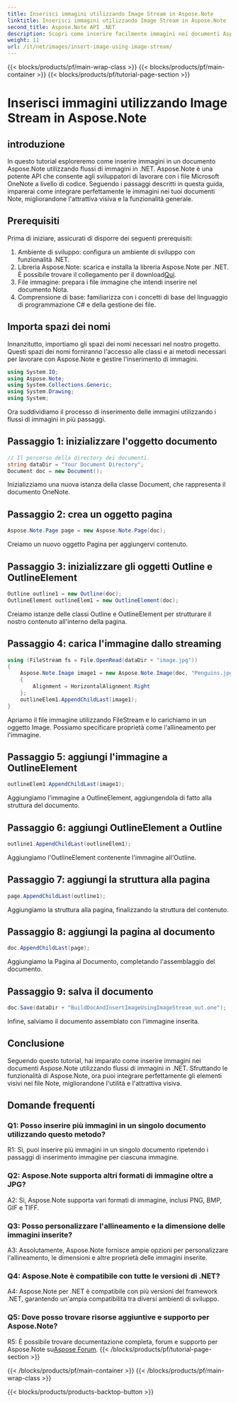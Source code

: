 ```yaml
---
title: Inserisci immagini utilizzando Image Stream in Aspose.Note
linktitle: Inserisci immagini utilizzando Image Stream in Aspose.Note
second_title: Aspose.Note API .NET
description: Scopri come inserire facilmente immagini nei documenti Aspose.Note utilizzando flussi di immagini in .NET. Migliora i tuoi file Note con immagini senza sforzo.
weight: 11
url: /it/net/images/insert-image-using-image-stream/
---
```


{{< blocks/products/pf/main-wrap-class >}}
{{< blocks/products/pf/main-container >}}
{{< blocks/products/pf/tutorial-page-section >}}

# Inserisci immagini utilizzando Image Stream in Aspose.Note

## introduzione

In questo tutorial esploreremo come inserire immagini in un documento Aspose.Note utilizzando flussi di immagini in .NET. Aspose.Note è una potente API che consente agli sviluppatori di lavorare con i file Microsoft OneNote a livello di codice. Seguendo i passaggi descritti in questa guida, imparerai come integrare perfettamente le immagini nei tuoi documenti Note, migliorandone l'attrattiva visiva e la funzionalità generale.

## Prerequisiti

Prima di iniziare, assicurati di disporre dei seguenti prerequisiti:
1. Ambiente di sviluppo: configura un ambiente di sviluppo con funzionalità .NET.
2.  Libreria Aspose.Note: scarica e installa la libreria Aspose.Note per .NET. È possibile trovare il collegamento per il download[Qui](https://releases.aspose.com/note/net/).
3. File immagine: prepara i file immagine che intendi inserire nel documento Nota.
4. Comprensione di base: familiarizza con i concetti di base del linguaggio di programmazione C# e della gestione dei file.

## Importa spazi dei nomi
Innanzitutto, importiamo gli spazi dei nomi necessari nel nostro progetto. Questi spazi dei nomi forniranno l'accesso alle classi e ai metodi necessari per lavorare con Aspose.Note e gestire l'inserimento di immagini.

```csharp
using System.IO;
using Aspose.Note;
using System.Collections.Generic;
using System.Drawing;
using System;
```

Ora suddividiamo il processo di inserimento delle immagini utilizzando i flussi di immagini in più passaggi.

## Passaggio 1: inizializzare l'oggetto documento
```csharp
// Il percorso della directory dei documenti.
string dataDir = "Your Document Directory";
Document doc = new Document();
```
Inizializziamo una nuova istanza della classe Document, che rappresenta il documento OneNote.

## Passaggio 2: crea un oggetto pagina
```csharp
Aspose.Note.Page page = new Aspose.Note.Page(doc);
```
Creiamo un nuovo oggetto Pagina per aggiungervi contenuto.

## Passaggio 3: inizializzare gli oggetti Outline e OutlineElement
```csharp
Outline outline1 = new Outline(doc);
OutlineElement outlineElem1 = new OutlineElement(doc);
```
Creiamo istanze delle classi Outline e OutlineElement per strutturare il nostro contenuto all'interno della pagina.

## Passaggio 4: carica l'immagine dallo streaming
```csharp
using (FileStream fs = File.OpenRead(dataDir + "image.jpg"))
{
    Aspose.Note.Image image1 = new Aspose.Note.Image(doc, "Penguins.jpg", fs)
    {
        Alignment = HorizontalAlignment.Right
    };
    outlineElem1.AppendChildLast(image1);
}
```
Apriamo il file immagine utilizzando FileStream e lo carichiamo in un oggetto Image. Possiamo specificare proprietà come l'allineamento per l'immagine.

## Passaggio 5: aggiungi l'immagine a OutlineElement
```csharp
outlineElem1.AppendChildLast(image1);
```
Aggiungiamo l'immagine a OutlineElement, aggiungendola di fatto alla struttura del documento.

## Passaggio 6: aggiungi OutlineElement a Outline
```csharp
outline1.AppendChildLast(outlineElem1);
```
Aggiungiamo l'OutlineElement contenente l'immagine all'Outline.

## Passaggio 7: aggiungi la struttura alla pagina
```csharp
page.AppendChildLast(outline1);
```
Aggiungiamo la struttura alla pagina, finalizzando la struttura del contenuto.

## Passaggio 8: aggiungi la pagina al documento
```csharp
doc.AppendChildLast(page);
```
Aggiungiamo la Pagina al Documento, completando l'assemblaggio del documento.

## Passaggio 9: salva il documento
```csharp
doc.Save(dataDir + "BuildDocAndInsertImageUsingImageStream_out.one");
```
Infine, salviamo il documento assemblato con l'immagine inserita.

## Conclusione
Seguendo questo tutorial, hai imparato come inserire immagini nei documenti Aspose.Note utilizzando flussi di immagini in .NET. Sfruttando le funzionalità di Aspose.Note, ora puoi integrare perfettamente gli elementi visivi nei file Note, migliorandone l'utilità e l'attrattiva visiva.

## Domande frequenti

### Q1: Posso inserire più immagini in un singolo documento utilizzando questo metodo?

R1: Sì, puoi inserire più immagini in un singolo documento ripetendo i passaggi di inserimento immagine per ciascuna immagine.

### Q2: Aspose.Note supporta altri formati di immagine oltre a JPG?

A2: Sì, Aspose.Note supporta vari formati di immagine, inclusi PNG, BMP, GIF e TIFF.

### Q3: Posso personalizzare l'allineamento e la dimensione delle immagini inserite?

A3: Assolutamente, Aspose.Note fornisce ampie opzioni per personalizzare l'allineamento, le dimensioni e altre proprietà delle immagini inserite.

### Q4: Aspose.Note è compatibile con tutte le versioni di .NET?

A4: Aspose.Note per .NET è compatibile con più versioni del framework .NET, garantendo un'ampia compatibilità tra diversi ambienti di sviluppo.

### Q5: Dove posso trovare risorse aggiuntive e supporto per Aspose.Note?

 R5: È possibile trovare documentazione completa, forum e supporto per Aspose.Note su[Aspose Forum](https://forum.aspose.com/c/note/28).
{{< /blocks/products/pf/tutorial-page-section >}}

{{< /blocks/products/pf/main-container >}}
{{< /blocks/products/pf/main-wrap-class >}}

{{< blocks/products/products-backtop-button >}}
